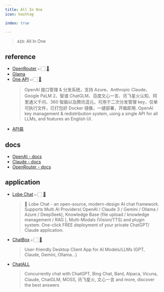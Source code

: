 ```yaml
---
title: All In One
icon: hashtag

index: true

---
```


> `AIO`: All In One

## reference

- [OpenRouter](https://openrouter.ai/) 👉🏻 [🐙](https://github.com/OpenRouterTeam)
- [Glama](https://glama.ai/)
- [One API](https://openai.justsong.cn) 👉🏻 [🐙](https://github.com/songquanpeng/one-api)
    > OpenAI 接口管理 & 分发系统，支持 Azure、Anthropic Claude、Google PaLM 2、智谱 ChatGLM、百度文心一言、讯飞星火认知、阿里通义千问、360 智脑以及腾讯混元，可用于二次分发管理 key，仅单可执行文件，已打包好 Docker 镜像，一键部署，开箱即用. OpenAI key management & redistribution system, using a single API for all LLMs, and features an English UI.
- [API易](https://apiyi.com/)


## docs

- [OpenAI - docs](https://platform.openai.com/docs/api-reference/introduction)
- [Claude - docs](https://docs.anthropic.com/en/docs/welcome)
- [OpenRouter - docs](https://openrouter.ai/docs/quick-start)

## application

- [Lobe Chat](https://lobehub.com) 👉🏻 [🐙](https://github.com/lobehub/lobe-chat)
    > 🤯 Lobe Chat - an open-source, modern-design AI chat framework. Supports Multi AI Providers( OpenAI / Claude 3 / Gemini / Ollama / Azure / DeepSeek), Knowledge Base (file upload / knowledge management / RAG ), Multi-Modals (Vision/TTS) and plugin system. One-click FREE deployment of your private ChatGPT/ Claude application.
- [ChatBox](https://chatboxai.app) 👉🏻 [🐙](https://github.com/Bin-Huang/chatbox)
    > User-friendly Desktop Client App for AI Models/LLMs (GPT, Claude, Gemini, Ollama...)
- [ChatALL](https://github.com/sunner/ChatALL)
    > Concurrently chat with ChatGPT, Bing Chat, Bard, Alpaca, Vicuna, Claude, ChatGLM, MOSS, 讯飞星火, 文心一言 and more, discover the best answers